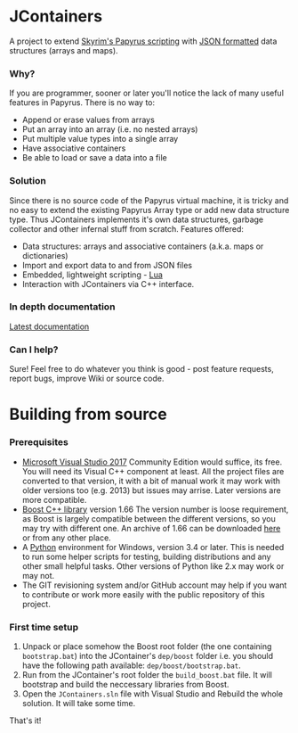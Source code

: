 # JContainers

A project to extend [Skyrim's Papyrus
scripting](https://www.creationkit.com/index.php?title=Category:Papyrus) with
[JSON formatted](https://json.org/) data structures (arrays and maps).

### Why?

If you are programmer, sooner or later you'll notice the lack of many useful features in Papyrus.
There is no way to:

- Append or erase values from arrays
- Put an array into an array (i.e. no nested arrays)
- Put multiple value types into a single array
- Have associative containers 
- Be able to load or save a data into a file

### Solution

Since there is no source code of the Papyrus virtual machine, it is tricky and no easy to extend the
existing Papyrus Array type or add new data structure type. Thus JContainers implements it's own
data structures, garbage collector and other infernal stuff from scratch. Features offered:

- Data structures: arrays and associative containers (a.k.a. maps or dictionaries)
- Import and export data to and from JSON files
- Embedded, lightweight scripting - [Lua](https://www.lua.org/)
- Interaction with JContainers via C++ interface.

### In depth documentation

[Latest documentation](https://github.com/ryobg/jcontainers/wiki)

### Can I help?

Sure! Feel free to do whatever you think is good - post feature requests, report bugs, improve Wiki
or source code.

# Building from source

### Prerequisites

* [Microsoft Visual Studio 2017](https://www.visualstudio.com/downloads/) 
  Community Edition would suffice, its free. You will need its Visual C++ component at least.
  All the project files are converted to that version, it with a bit of manual work it may work with
  older versions too (e.g. 2013) but issues may arrise. Later versions are more compatible.
* [Boost C++ library](http://www.boost.org/) version 1.66
  The version number is loose requirement, as Boost is largely compatible between the different
  versions, so you may try with different one. An archive of 1.66 can be downloaded
  [here](https://dl.bintray.com/boostorg/release/1.66.0/source/) or from any other place.
* A [Python](https://www.python.org/downloads/) environment for Windows, version 3.4 or later.
  This is needed to run some helper scripts for testing, building distributions and any other small
  helpful tasks. Other versions of Python like 2.x may work or may not.
* The GIT revisioning system and/or GitHub account may help if you want to contribute or work more
  easily with the public repository of this project.

### First time setup

1. Unpack or place somehow the Boost root folder (the one containing `bootstrap.bat`) into the
   JContainer's `dep/boost` folder i.e. you should have the following path available:
   `dep/boost/bootstrap.bat`.
2. Run from the JContainer's root folder the `build_boost.bat` file. It will bootstrap and build the
   neccessary libraries from Boost.
3. Open the `JContainers.sln` file with Visual Studio and Rebuild the whole solution. It will take
   some time.

That's it!

